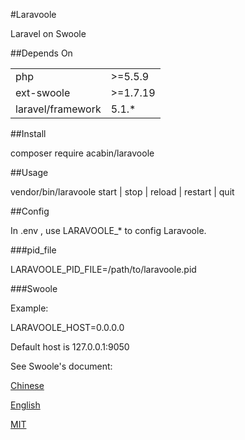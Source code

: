 #Laravoole

Laravel on Swoole

##Depends On
<table>
	<tr>
		<td>php</td><td>>=5.5.9</td>
	</tr>
	<tr>
		<td>ext-swoole</td><td>>=1.7.19</td>
	</tr>
	<tr>
		<td>laravel/framework</td><td>5.1.*</td>
	</tr>
</table>

##Install

 composer require acabin/laravoole

##Usage

 vendor/bin/laravoole start | stop | reload | restart | quit


##Config

In .env , use LARAVOOLE_* to config Laravoole.

###pid_file

 LARAVOOLE_PID_FILE=/path/to/laravoole.pid

###Swoole

Example:

 LARAVOOLE_HOST=0.0.0.0

Default host is 127.0.0.1:9050

See Swoole's document:

[Chinese](http://wiki.swoole.com/wiki/page/274.html)

[English](https://cdn.rawgit.com/tchiotludo/swoole-ide-helper/dd73ce0dd949870daebbf3e8fee64361858422a1/docs/classes/swoole_server.html#method_set)

[MIT](LICENSE)
